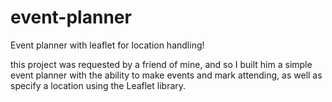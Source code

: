 # event-planner
Event planner with leaflet for location handling!

this project was requested by a friend of mine, and so I built him a simple event planner with the ability to make events and mark attending, as well as specify a location using the Leaflet library.
